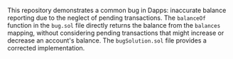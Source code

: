This repository demonstrates a common bug in Dapps: inaccurate balance reporting due to the neglect of pending transactions. The `balanceOf` function in the `bug.sol` file directly returns the balance from the `balances` mapping, without considering pending transactions that might increase or decrease an account's balance.  The `bugSolution.sol` file provides a corrected implementation.